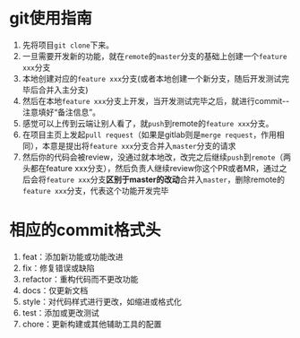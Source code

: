 # git使用指南
1. 先将项目`git clone`下来。
2. 一旦需要开发新的功能，就在`remote`的`master`分支的基础上创建一个`feature xxx`分支
3. 本地创建对应的`feature xxx`分支(或者本地创建一个新分支，随后开发测试完毕后合并入主分支)
4. 然后在本地`feature xxx`分支上开发，当开发测试完毕之后，就进行commit--注意填好“备注信息”。
5. 感觉可以上传到云端让别人看了，就`push`到remote的`feature xxx`分支。
6. 在项目主页上发起`pull request`（如果是gitlab则是`merge request`，作用相同），本意是提出将`feature xxx`分支合并入`master`分支的请求
7. 然后你的代码会被review，没通过就本地改，改完之后继续`push`到`remote`（两头都在feature xxx分支），然后负责人继续review你这个PR或者MR，通过之后会将`feature xxx`分支**区别于master的改动**合并入`master`，删除remote的`feature xxx`分支，代表这个功能开发完毕

# 相应的commit格式头
1. feat：添加新功能或功能改进
2. fix：修复错误或缺陷
3. refactor：重构代码而不更改功能
4. docs：仅更新文档
5. style：对代码样式进行更改，如缩进或格式化
6. test：添加或更改测试
7. chore：更新构建或其他辅助工具的配置
